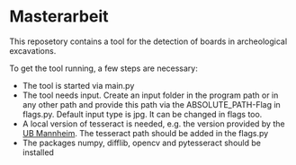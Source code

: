 # Masterarbeit

This reposetory contains a tool for the detection of boards in archeological excavations.

To get the tool running, a few steps are necessary:

- The tool is started via main.py
- The tool needs input. Create an input folder in the program path or in any other path and provide this path via the ABSOLUTE_PATH-Flag in flags.py. Default input type is jpg. It can be changed in flags too.
- A local version of tesseract is needed, e.g. the version provided by the [UB Mannheim](https://github.com/UB-Mannheim/tesseract/wiki). The tesseract path should be added in the flags.py
- The packages numpy, difflib, opencv and pytesseract should be installed
